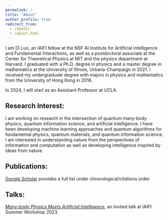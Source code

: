 ```yaml
---
permalink: /
title: "About"
author_profile: true
redirect_from:
  - /about/
  - /about.html
---
```


I am Di Luo, an IAIFI fellow at the NSF AI Institute for Artificial Intelligence and Fundamental Interactions, as well as a postdoctoral associate at the Center for Theoretical Physics at MIT and the physics department at Harvard. I graduated with a Ph.D. degree in physics and a master degree in mathematics at the University of Illinois, Urbana-Champaign in 2021. I received my undergraduate degree with majors in physics and mathematics from the University of Hong Kong in 2016. 

In 2024, I will start as an Assistant Professor at UCLA.

## Research Interest:

I am working on research in the intersection of quantum many-body physics, quantum information science, and artificial intelligence. I have been developing machine learning approaches and quantum algorithms for fundamental physics, quantum materials, and quantum information science. I am interested in understanding nature from the perspectives of information and computation as well as developing intelligence inspired by ideas from nature.

## Publications:

<a href="https://scholar.google.com/citations?hl=en&user=OxZytTQAAAAJ&view_op=list_works&sortby=pubdate" target="_blank">Google Scholar</a> provides a full list under chronological/citations order. 

## Talks:

*<a href="https://www.youtube.com/watch?v=NEH07uWojxo" target="_blank">Many-body Physics Meets Artificial Intelligence</a>*, an invited talk at IAIFI Summer Workshop 2023.
